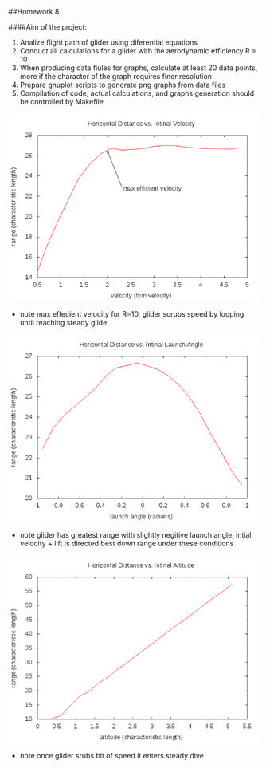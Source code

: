 ##Homework 8

####Aim of the project:
1. Analize flight path of glider using diferential equations
1. Conduct all calculations for a glider with the aerodynamic efficiency R = 10
1. When producing data fiules for graphs, calculate at least 20 data points, more if the character of the graph
requires finer resolution
1. Prepare gnuplot scripts to generate png graphs from data files
1. Compilation of code, actual calculations, and graphs generation should be controlled by
Makefile

![HW8 problem 1](https://github.com/SteveShaw-phys2200/Homework08/blob/master/glider-velocity.png)

* note max effecient velocity for R=10, glider scrubs speed by looping until reaching steady glide

![HW8 problem 2](https://github.com/SteveShaw-phys2200/Homework08/blob/master/glider-angle.png)

* note glider has greatest range with slightly negitive launch angle, intial velocity + lift is directed best down range under these conditions

![HW8 problem 3](https://github.com/SteveShaw-phys2200/Homework08/blob/master/glider-height.png)

* note once glider srubs bit of speed it enters steady dive
